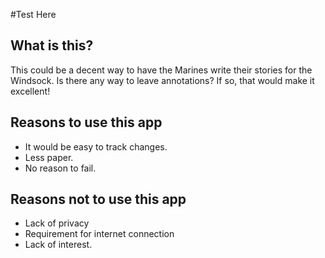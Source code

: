 #Test Here
## What is this?
This could be a decent way to have the Marines write their stories for the Windsock.
Is there any way to leave annotations? If so, that would make it excellent!
## Reasons to use this app
- It would be easy to track changes.
- Less paper.
- No reason to fail.
## Reasons not to use this app
- Lack of privacy
- Requirement for internet connection
- Lack of interest.